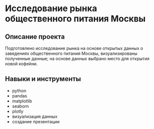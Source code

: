 # Исследование рынка общественного питания Москвы

## Описание проекта 
Подготовлено исследование рынка на основе открытых данных о заведениях общественного питания Москвы, визуализированы полученные данные; на основе данных выбрано место для открытия новой кофейни. 

## Навыки и инструменты

- python
- pandas
- matplotlib
- seaborn
- plotly
- визуализация данных
- создание презентации